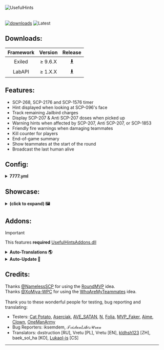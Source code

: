 
![UsefulHints](https://github.com/user-attachments/assets/a01fc940-f540-4c8b-8caf-65848a22335d)<br><br><br>
[![downloads](https://img.shields.io/github/downloads/Vretu-Dev/UsefulHints/total?style=for-the-badge&logo=icloud&color=%233A6D8C)](https://github.com/Vretu-Dev/UsefulHints/releases/latest)
![Latest](https://img.shields.io/github/v/release/Vretu-Dev/UsefulHints?style=for-the-badge&label=Latest%20Release&color=%23D91656)

## Downloads:
| Framework | Version    |  Release                                                              |
|:---------:|:----------:|:----------------------------------------------------------------------:|
| Exiled    | ≥ 9.6.X    | [⬇️](https://github.com/Vretu-Dev/UsefulHints/releases/latest)        |
| LabAPI    | ≥ 1.X.X    | [⬇️](https://github.com/JustVretu/UsefulHints-LabAPI/releases/latest) |

<h2>Features:</h2>

- SCP-268, SCP-2176 and SCP-1576 timer
- Hint displayed when looking at SCP-096's face
- Track remaining Jailbird charges
- Display SCP-207 & Anti SCP-207 doses when picked up
- Warning hints when affected by SCP-207, Anti SCP-207, or SCP-1853
- Friendly fire warnings when damaging teammates
- Kill counter for players
- End-of-game summary
- Show teammates at the start of the round
- Broadcast the last human alive

<h2>Config:</h2>
<details>
<summary><b>7777.yml</b></summary>

```yaml
is_enabled: true
debug: false
# Specific Server Settings:
enable_server_settings: true
# Hint Settings:
enable_hints: true
scp096_look_message: 'You looked at SCP-096!'
scp268_time_left_message: 'Remaining: {0}s'
scp2176_time_left_message: 'Remaining: {0}s'
scp1576_time_left_message: 'Remaining: {0}s'
grenade_damage_hint: '{0} Damage'
jailbird_use_message: 'Remaining charges: {0}'
scp207_hint_message: 'You have {0} doses of SCP-207'
anti_scp207_hint_message: 'You have {0} doses of Anti SCP-207'
show_hint_on_equip_item: false
# Item Warnings:
enable_warnings: true
scp207_warning: '<color=yellow>⚠</color> You are already affected by <color=#A60C0E>SCP-207</color>'
anti_scp207_warning: '<color=yellow>⚠</color> You are already affected by <color=#2969AD>Anti SCP-207</color>'
scp1853_warning: '<color=yellow>⚠</color> You are already affected by <color=#1CAA21>SCP-1853</color>'
# Friendly Fire Warning:
enable_ff_warning: true
friendly_fire_warning: '<size=27><color=yellow>⚠ Do not hurt your teammate</color></size>'
damage_taken_warning: '<size=27><color=red>{0}</color> <color=yellow>(teammate) hit you</color></size>'
class_d_are_teammates: true
enable_cuffed_warning: false
cuffed_attacker_warning: '<size=27><color=yellow>⚠ Player is cuffed</color></size>'
cuffed_player_warning: '<size=27><color=red>{0}</color> <color=yellow>hit you when you were cuffed</color></size>'
# Kill Counter:
enable_kill_counter: true
kill_count_message: '{0} kills'
count_pocket_kills: false
# Round Summary:
enable_round_summary: true
round_summary_message_duration: 10
human_kill_message: '<size=27><color=#70EE9C>{0}</color> had the most kills as a <color=green>Human</color>: <color=yellow>{1}</color></size>'
scp_kill_message: '<size=27><color=#70EE9C>{0}</color> had the most kills as a <color=red>SCP</color>: <color=yellow>{1}</color></size>'
top_damage_message: '<size=27><color=#70EE9C>{0}</color> dealt the most damage: <color=yellow>{1}</color></size>'
first_scp_killer_message: '<size=27><color=#70EE9C>{0}</color> was the first to kill an <color=red>SCP</color></size>'
escaper_message: '<size=27><color=#70EE9C>{0}</color> escaped first from the facility: <color=yellow>{1}:{2}</color></size>'
# Teammates:
enable_teammates: true
teammate_hint_delay: 4
teammate_hint_message: |-
  <align=left><size=28><color=#70EE9C>Your Teammates</color></size> 
  <size=25><color=yellow>{0}</color></size></align>
teammate_message_duration: 8
alone_hint_message: '<align=left><color=red>You are playing Solo</color></align>'
alone_message_duration: 4
# Last Human Broadcast:
enable_last_human_broadcast: true
broadcast_for_human: '<color=red>You are the last human alive!</color>'
broadcast_for_scp: '<color=#70EE9C>{0}</color> is the last human alive, playing as {1} in <color=yellow>{2}</color>'
ignore_tutorial_role: true
# Map Broadcast:
enable_map_broadcast: true
broadcast_warning_lcz: '<color=yellow>Light Zone</color> will be decontaminated in 5 minutes!'
```
</details>

<h2>Showcase:</h2>
<details>
<summary><b>(click to expand) 🖼️</b></summary>

### Hints:
https://github.com/user-attachments/assets/f2125ab2-4ee3-4c71-a697-88949c00ddc2

### Summary:
<p align="center">
<img src="https://github.com/user-attachments/assets/38238ca6-30f8-432d-a50d-71cacea1212b">
</p>

### Teammates:
<p align="center">
<img src="https://github.com/user-attachments/assets/9cd2ecce-237d-4801-bbe5-c253e8e22121">
</p>

### Last Alive Human:
<p align="center">
<img src="https://github.com/user-attachments/assets/c1a547af-c01a-4060-b810-0aeece2a9f7f">
<img src="https://github.com/user-attachments/assets/14829059-9249-4f53-a54b-2f5820a6f208">
</p>
</details>

<h2>Addons:</h2>

> [!IMPORTANT]
> This features **required** [UsefulHintsAddons.dll](https://github.com/Vretu-Dev/UsefulHints/releases/download/3.1.0/UsefulHintsAddons.dll)

<details>
<summary><b>Auto-Translations 🌎</b></summary><br>

> This extension will automatically download the available translation for the plugin from GitHub, so you don't have to translate everything yourself.

### Languages

| Language  | Short Name |  Required Verification|
|-----------|------------|---------------------- |
| English   | en         | No                    |
| Polish    | pl         | No                    |
| Russian   | ru         | No                    |
| Czech     | cs         | No                    |
| Slovak    | sk         | Yes                   |
| French    | fr         | Yes                   |
| Spanish   | es         | Yes                   |
| Italian   | it         | Yes                   |
| German    | de         | Yes                   |
| Turkish   | tr         | Yes                   |
| Portuguese| pt         | Yes                   |
| Chinese   | zh         | No                    |
| Korean    | ko         | No                    |

### Command
| Command              | Alias | Usage          | Permission           | Description                  |
|:--------------------:|:-----:|:--------------:|:--------------------:|:----------------------------:|
| usefulhints_language | uhl   | uhl [language] | uh.changelanguage    | Dynamically switches language|

### Config
```yaml
# Download & apply remote translations.
enable_translations: true
# pl, en, de, fr, cs, sk, es, it, pt, ru, tr, zh, ko
language: 'en'
```
---
</details>

<details>
<summary><b>Auto-Update 🔄</b></summary><br>
  
> This extension will automatically download the latest release from GitHub and, depending on the configuration, restart the server.

### Config
```yaml
# Check GitHub releases on WaitingForPlayers.
enable_auto_update: true
# Only notify about new version.
notify_only: false
# Create .backup before overwrite.
enable_backup: false
# Show logs from addons.
enable_logging: true
# After downloading a new version restart server after round.
restart_next_round: true
```
</details>

## Credits:
Thanks [@NamelessSCP](https://github.com/NamelessSCP) for using the [RoundMVP](https://github.com/NamelessSCP/RoundMVP) idea.<br>
Thanks [@XoMiya-WPC](https://github.com/XoMiya-WPC) for using the [WhoAreMyTeammates](https://github.com/XoMiya-WPC/WhoAreMyTeammates) idea.<br><br>
Thank you to these wonderful people for testing, bug reporting and translating:
- Testers: [Cat Potato](https://github.com/Cat-Potato), [Aserciak](https://steamcommunity.com/profiles/76561199053527692), [AVE_SATAN](https://steamcommunity.com/id/AVE_S4TAN/), [N](https://steamcommunity.com/profiles/76561199207670378), [Folia](https://steamcommunity.com/profiles/76561198004167374), [MVP_Faker](https://steamcommunity.com/id/746237524/), [Aime](https://steamcommunity.com/profiles/76561199125886809), [Clown](https://steamcommunity.com/profiles/76561199318901590), [OneManArmy](https://steamcommunity.com/profiles/76561199120200596)<br>
- Bug Reporters: iksemdem, 𝒯𝓇𝒾𝓈𝓉𝒶𝓃𝐿𝒾𝓀𝑒𝓈𝒰𝓇𝒶𝓃 <br>
- Translators: dxstruction [RU], Vretu [PL], Vretu [EN], [kldhsh123](https://github.com/kldhsh123) [ZH], baek_sol_ha [KO], [Lukaol-is](https://github.com/Lukaol-is) [CS]

---
